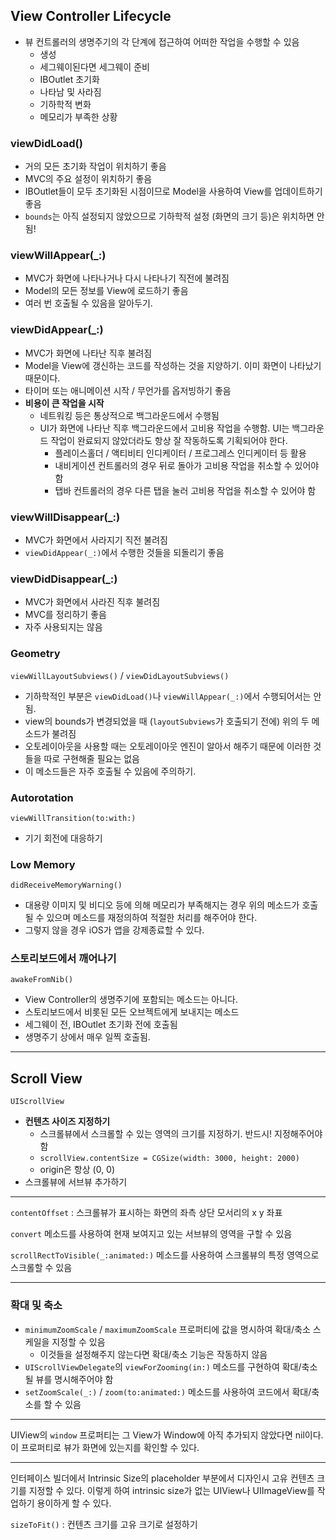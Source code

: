 ## View Controller Lifecycle

- 뷰 컨트롤러의 생명주기의 각 단계에 접근하여 어떠한 작업을 수행할 수 있음
  - 생성
  - 세그웨이된다면 세그웨이 준비
  - IBOutlet 초기화
  - 나타남 및 사라짐
  - 기하학적 변화
  - 메모리가 부족한 상황

### viewDidLoad()

- 거의 모든 초기화 작업이 위치하기 좋음
- MVC의 주요 설정이 위치하기 좋음
- IBOutlet들이 모두 초기화된 시점이므로 Model을 사용하여 View를 업데이트하기 좋음
- `bounds`는 아직 설정되지 않았으므로 기하학적 설정 (화면의 크기 등)은 위치하면 안됨!

### viewWillAppear(_:)

- MVC가 화면에 나타나거나 다시 나타나기 직전에 불려짐
- Model의 모든 정보를 View에 로드하기 좋음
- 여러 번 호출될 수 있음을 알아두기.

### viewDidAppear(_:)

- MVC가 화면에 나타난 직후 불려짐
- Model을 View에 갱신하는 코드를 작성하는 것을 지양하기. 이미 화면이 나타났기 때문이다.
- 타이머 또는 애니메이션 시작 / 무언가를 옵저빙하기 좋음
- **비용이 큰 작업을 시작**
  - 네트워킹 등은 통상적으로 백그라운드에서 수행됨
  - UI가 화면에 나타난 직후 백그라운드에서 고비용 작업을 수행함. UI는 백그라운드 작업이 완료되지 않았더라도 항상 잘 작동하도록 기획되어야 한다.
    - 플레이스홀더 / 액티비티 인디케이터 / 프로그레스 인디케이터 등 활용
    - 내비게이션 컨트롤러의 경우 뒤로 돌아가 고비용 작업을 취소할 수 있어야 함
    - 탭바 컨트롤러의 경우 다른 탭을 눌러 고비용 작업을 취소할 수 있어야 함

### viewWillDisappear(_:)

- MVC가 화면에서 사라지기 직전 불려짐
- `viewDidAppear(_:)`에서 수행한 것들을 되돌리기 좋음

### viewDidDisappear(_:)

- MVC가 화면에서 사라진 직후 불려짐
- MVC를 정리하기 좋음
- 자주 사용되지는 않음

### Geometry

`viewWillLayoutSubviews()` / `viewDidLayoutSubviews()`

- 기하학적인 부분은 `viewDidLoad()`나 `viewWillAppear(_:)`에서 수행되어서는 안됨.
- view의 bounds가 변경되었을 때 (`layoutSubviews`가 호출되기 전에) 위의 두 메소드가 불려짐
- 오토레이아웃을 사용할 때는 오토레이아웃 엔진이 알아서 해주기 때문에 이러한 것들을 따로 구현해줄 필요는 없음
- 이 메소드들은 자주 호출될 수 있음에 주의하기.

### Autorotation

`viewWillTransition(to:with:)`

- 기기 회전에 대응하기

### Low Memory

`didReceiveMemoryWarning()`

- 대용량 이미지 및 비디오 등에 의해 메모리가 부족해지는 경우 위의 메소드가 호출될 수 있으며 메소드를 재정의하여 적절한 처리를 해주어야 한다.
- 그렇지 않을 경우 iOS가 앱을 강제종료할 수 있다.

### 스토리보드에서 깨어나기

`awakeFromNib()`

- View Controller의 생명주기에 포함되는 메소드는 아니다.
- 스토리보드에서 비롯된 모든 오브젝트에게 보내지는 메소드
- 세그웨이 전, IBOutlet 초기화 전에 호출됨
- 생명주기 상에서 매우 일찍 호출됨.

---

## Scroll View

`UIScrollView`

- **컨텐츠 사이즈 지정하기**
  - 스크롤뷰에서 스크롤할 수 있는 영역의 크기를 지정하기. 반드시! 지정해주어야 함
  - `scrollView.contentSize = CGSize(width: 3000, height: 2000)`
  - origin은 항상 (0, 0)
- 스크롤뷰에 서브뷰 추가하기

---

`contentOffset` : 스크롤뷰가 표시하는 화면의 좌측 상단 모서리의 x y 좌표

`convert` 메소드를 사용하여 현재 보여지고 있는 서브뷰의 영역을 구할 수 있음

`scrollRectToVisible(_:animated:)` 메소드를 사용하여 스크롤뷰의 특정 영역으로 스크롤할 수 있음

---

### 확대 및 축소

- `minimumZoomScale` / `maximumZoomScale` 프로퍼티에 값을 명시하여 확대/축소 스케일을 지정할 수 있음
  - 이것들을 설정해주지 않는다면 확대/축소 기능은 작동하지 않음
- `UIScrollViewDelegate`의 `viewForZooming(in:)` 메소드를 구현하여 확대/축소될 뷰를 명시해주어야 함
- `setZoomScale(_:)` / `zoom(to:animated:)` 메소드를 사용하여 코드에서 확대/축소를 할 수 있음

---

UIView의 `window` 프로퍼티는 그 View가 Window에 아직 추가되지 않았다면 nil이다. 이 프로퍼티로 뷰가 화면에 있는지를 확인할 수 있다.

---

인터페이스 빌더에서 Intrinsic Size의 placeholder 부분에서 디자인시 고유 컨텐츠 크기를 지정할 수 있다. 이렇게 하여 intrinsic size가 없는 UIView나 UIImageView를 작업하기 용이하게 할 수 있다.

`sizeToFit()` : 컨텐츠 크기를 고유 크기로 설정하기